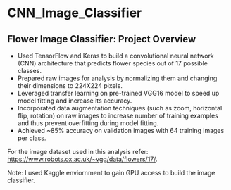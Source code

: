 # CNN_Image_Classifier
## Flower Image Classifier: Project Overview

* Used TensorFlow and Keras to build a convolutional neural network (CNN) architecture that predicts flower species out of 17 possible classes. 
* Prepared raw images for analysis by normalizing them and changing their dimensions to 224X224 pixels.
* Leveraged transfer learning on pre-trained VGG16 model to speed up model fitting and increase its accuracy. 
* Incorporated data augmentation techniques (such as zoom, horizontal flip, rotation) on raw images to increase number of training examples and thus prevent overfitting during model fitting. 
* Achieved ~85% accuracy on validation images with 64 training images per class.

For the image dataset used in this analysis refer: https://www.robots.ox.ac.uk/~vgg/data/flowers/17/. 

Note: I used Kaggle enviornment to gain GPU access to build the image classifier. 
